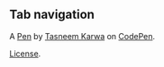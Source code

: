 Tab navigation
--------------


A [Pen](https://codepen.io/tk89/pen/OGXLPE) by [Tasneem Karwa](https://codepen.io/tk89) on [CodePen](https://codepen.io).

[License](https://codepen.io/tk89/pen/OGXLPE/license).